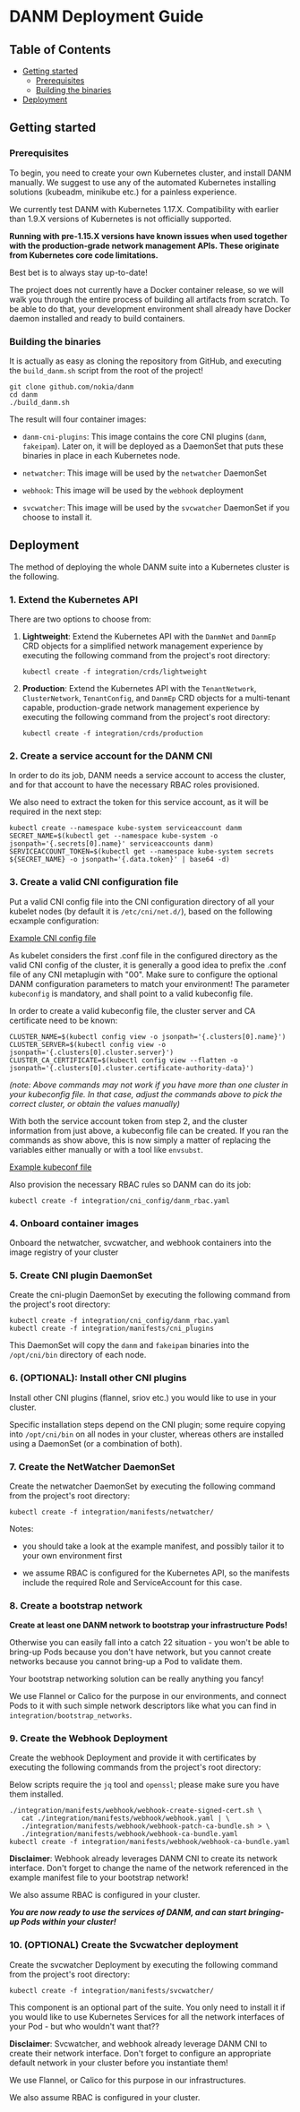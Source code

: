 # DANM Deployment Guide

## Table of Contents


  * [Getting started](#getting-started)
      * [Prerequisites](#prerequisites)
      * [Building the binaries](#building-the-binaries)
  * [Deployment](#deployment)


## Getting started

### Prerequisites

To begin, you need to create your own Kubernetes cluster, and install DANM manually. We suggest
to use any of the automated Kubernetes installing solutions (kubeadm, minikube etc.) for a painless
experience.

We currently test DANM with Kubernetes 1.17.X. Compatibility with earlier than 1.9.X versions of
Kubernetes is not officially supported.

**Running with pre-1.15.X versions have known issues when used together with the production-grade
network management APIs. These originate from Kubernetes core code limitations.**

Best bet is to always stay up-to-date!

The project does not currently have a Docker container release, so we will walk you through the
entire process of building all artifacts from scratch. To be able to do that, your development
environment shall already have Docker daemon installed and ready to build containers.


### Building the binaries

It is actually as easy as cloning the repository from GitHub, and executing the `build_danm.sh`
script from the root of the project!

```
git clone github.com/nokia/danm
cd danm
./build_danm.sh
```

The result will four container images:

  - `danm-cni-plugins`: This image contains the core CNI plugins (`danm`, `fakeipam`). Later on,
    it will be deployed as a DaemonSet that puts these binaries in place in each Kubernetes node.

  - `netwatcher`: This image will be used by the `netwatcher` DaemonSet

  - `webhook`: This image will be used by the `webhook` deployment

  - `svcwatcher`: This image will be used by the `svcwatcher` DaemonSet if you choose to install it.


## Deployment

The method of deploying the whole DANM suite into a Kubernetes cluster is the following.

### 1. Extend the Kubernetes API

There are two options to choose from:

 1. **Lightweight**: Extend the Kubernetes API with the `DanmNet` and `DanmEp` CRD objects for a
    simplified network management experience by executing the following command from the project's
    root directory:

    ```
    kubectl create -f integration/crds/lightweight
    ```

 1. **Production**: Extend the Kubernetes API with the `TenantNetwork`, `ClusterNetwork`,
    `TenantConfig`, and `DanmEp` CRD objects for a multi-tenant capable, production-grade network
    management experience by executing the following command from the project's root directory:

    ```
    kubectl create -f integration/crds/production
    ```

### 2. Create a service account for the DANM CNI

In order to do its job, DANM needs a service account to access the cluster, and for that account to
have the necessary RBAC roles provisioned.

We also need to extract the token for this service account, as it will be required in the next step:

```
kubectl create --namespace kube-system serviceaccount danm
SECRET_NAME=$(kubectl get --namespace kube-system -o jsonpath='{.secrets[0].name}' serviceaccounts danm)
SERVICEACCOUNT_TOKEN=$(kubectl get --namespace kube-system secrets ${SECRET_NAME} -o jsonpath='{.data.token}' | base64 -d)
```

### 3. Create a valid CNI configuration file

Put a valid CNI config file into the CNI configuration directory of all your kubelet nodes (by
default it is `/etc/cni/net.d/`), based on the following ecxample configuration:

[Example CNI config file](https://github.com/nokia/danm/tree/master/integration/cni_config/00-danm.conf)

As kubelet considers the first .conf file in the configured directory as the valid CNI config of the
cluster, it is generally a good idea to prefix the .conf file of any CNI metaplugin with "00".
Make sure to configure the optional DANM configuration parameters to match your environment!
The parameter `kubeconfig` is mandatory, and shall point to a valid kubeconfig file.

In order to create a valid kubeconfig file, the cluster server and CA certificate need to be known:

```
CLUSTER_NAME=$(kubectl config view -o jsonpath='{.clusters[0].name}')
CLUSTER_SERVER=$(kubectl config view -o jsonpath='{.clusters[0].cluster.server}')
CLUSTER_CA_CERTIFICATE=$(kubectl config view --flatten -o jsonpath='{.clusters[0].cluster.certificate-authority-data}')
```
*(note: Above commands may not work if you have more than one cluster in your kubeconfig file. In
that case, adjust the commands above to pick the correct cluster, or obtain the values manually)*

With both the service account token from step 2, and the cluster information from just above,
a kubeconfig file can be created. If you ran the commands as show above, this is now simply
a matter of replacing the variables either manually or with a tool like `envsubst`.

[Example kubeconf file](https://github.com/nokia/danm/tree/master/integration/cni_config/example_kubeconfig.yaml)

Also provision the necessary RBAC rules so DANM can do its job:

```
kubectl create -f integration/cni_config/danm_rbac.yaml
```

### 4. Onboard container images

Onboard the netwatcher, svcwatcher, and webhook containers into the image registry of your cluster


### 5. Create CNI plugin DaemonSet

Create the cni-plugin DaemonSet by executing the following command from the project's root
directory:

```
kubectl create -f integration/cni_config/danm_rbac.yaml
kubectl create -f integration/manifests/cni_plugins
```

This DaemonSet will copy the `danm` and `fakeipam` binaries into the `/opt/cni/bin` directory of
each node.


### 6. (OPTIONAL): Install other CNI plugins

Install other CNI plugins (flannel, sriov etc.) you would like to use in your cluster.

Specific installation steps depend on the CNI plugin; some require copying into `/opt/cni/bin` on
all nodes in your cluster, whereas others are installed using a DaemonSet (or a combination of both).


### 7. Create the NetWatcher DaemonSet

Create the netwatcher DaemonSet by executing the following command from the project's root
directory:

```
kubectl create -f integration/manifests/netwatcher/
```

Notes:

  - you should take a look at the example manifest, and possibly tailor it to your own environment
    first

  -  we assume RBAC is configured for the Kubernetes API, so the manifests include the required
     Role and ServiceAccount for this case.


### 8. Create a bootstrap network

**Create at least one DANM network to bootstrap your infrastructure Pods!**

Otherwise you can easily fall into a catch 22 situation - you won't be able to bring-up Pods because
you don't have network, but you cannot create networks because you cannot bring-up a Pod to validate
them.

Your bootstrap networking solution can be really anything you fancy!

We use Flannel or Calico for the purpose in our environments, and connect Pods to it with such
simple network descriptors like what you can find in `integration/bootstrap_networks`.

### 9. Create the Webhook Deployment

Create the webhook Deployment and provide it with certificates by executing the following commands
from the project's root directory:

Below scripts require the `jq` tool and `openssl`; please make sure you have them installed.

```
./integration/manifests/webhook/webhook-create-signed-cert.sh \
   cat ./integration/manifests/webhook/webhook.yaml | \
   ./integration/manifests/webhook/webhook-patch-ca-bundle.sh > \
   ./integration/manifests/webhook/webhook-ca-bundle.yaml
kubectl create -f integration/manifests/webhook/webhook-ca-bundle.yaml
```

**Disclaimer**: Webhook already leverages DANM CNI to create its network interface. Don't forget to
change the name of the network referenced in the example manifest file to your bootstrap network!

We also assume RBAC is configured in your cluster.


***You are now ready to use the services of DANM, and can start bringing-up Pods within your
cluster!***


### 10. (OPTIONAL) Create the Svcwatcher deployment

Create the svcwatcher Deployment by executing the following command from the project's root directory:

```
kubectl create -f integration/manifests/svcwatcher/
```

This component is an optional part of the suite. You only need to install it if you would like to
use Kubernetes Services for all the network interfaces of your Pod - but who wouldn't want that??

**Disclaimer**: Svcwatcher, and webhook already leverage DANM CNI to create their network interface.
Don't forget to configure an appropriate default network in your cluster before you instantiate
them!

We use Flannel, or Calico for this purpose in our infrastructures.

We also assume RBAC is configured in your cluster.

